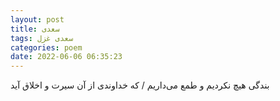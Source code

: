```yaml
---
layout: post
title: سعدی
tags: سعدی غزل
categories: poem
date: 2022-06-06 06:35:23
---
```


بندگی هیچ نکردیم و طمع می‌داریم / که خداوندی از آن سیرت و اخلاق آید
